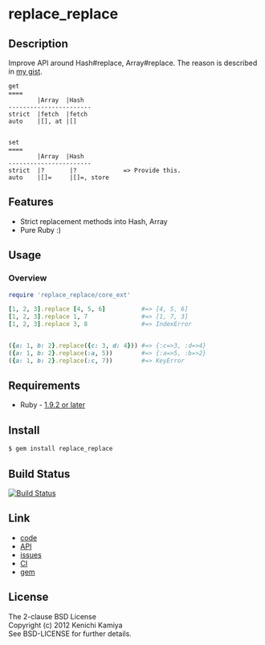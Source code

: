 replace_replace
==================

Description
-----------

Improve API around Hash#replace, Array#replace.
The reason is described in [my gist](https://gist.github.com/3774165).

```plaintext
get
====
        |Array  |Hash
-----------------------
strict  |fetch  |fetch
auto    |[], at |[]


set
====
        |Array  |Hash
-----------------------
strict  |?       |?             => Provide this.
auto    |[]=     |[]=, store
```

Features
--------

* Strict replacement methods into Hash, Array
* Pure Ruby :)

Usage
-----

### Overview

```ruby
require 'replace_replace/core_ext'

[1, 2, 3].replace [4, 5, 6]          #=> [4, 5, 6]
[1, 2, 3].replace 1, 7               #=> [1, 7, 3]
[1, 2, 3].replace 3, 8               #=> IndexError


({a: 1, b: 2}.replace({c: 3, d: 4})) #=> {:c=>3, :d=>4}
({a: 1, b: 2}.replace(:a, 5))        #=> {:a=>5, :b=>2}
({a: 1, b: 2}.replace(:c, 7))        #=> KeyError
```

Requirements
-------------

* Ruby - [1.9.2 or later](http://travis-ci.org/#!/kachick/replace_replace)

Install
-------

```bash
$ gem install replace_replace
```

Build Status
-------------

[![Build Status](https://secure.travis-ci.org/kachick/replace_replace.png)](http://travis-ci.org/kachick/replace_replace)

Link
----

* [code](https://github.com/kachick/replace_replace)
* [API](http://kachick.github.com/replace_replace/yard/frames.html)
* [issues](https://github.com/kachick/replace_replace/issues)
* [CI](http://travis-ci.org/#!/kachick/replace_replace)
* [gem](https://rubygems.org/gems/replace_replace)

License
--------

The 2-clause BSD License  
Copyright (c) 2012 Kenichi Kamiya  
See BSD-LICENSE for further details.

